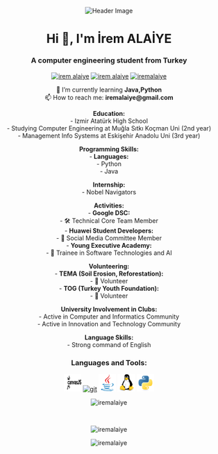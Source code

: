 <p align="center">
  <img src="https://www.iakademi.com/wp-content/uploads/2021/05/kodlama-yapabilmek-icin-gerekli-programlama-dilleri.png" alt="Header Image"/>
</p>

<h1 align="center">Hi 👋, I'm İrem ALAİYE</h1>
<h3 align="center">A computer engineering student from Turkey</h3>

<p align="center">
  <a href="https://www.linkedin.com/in/irem-alaiye-588785221/" target="blank"><img align="center" src="https://raw.githubusercontent.com/rahuldkjain/github-profile-readme-generator/master/src/images/icons/Social/linked-in-alt.svg" alt="irem alaiye" height="30" width="40" /></a>
  <a href="https://www.facebook.com/profile.php?id=100012908415173" target="blank"><img align="center" src="https://raw.githubusercontent.com/rahuldkjain/github-profile-readme-generator/master/src/images/icons/Social/facebook.svg" alt="irem alaiye" height="30" width="40" /></a>
  <a href="https://www.instagram.com/iremalaiye/" target="blank"><img align="center" src="https://raw.githubusercontent.com/rahuldkjain/github-profile-readme-generator/master/src/images/icons/Social/instagram.svg" alt="iremalaiye" height="30" width="40" /></a>
</p>

<p align="center">
  🌱 I’m currently learning <strong>Java,Python</strong><br>
  📫 How to reach me: <strong>iremalaiye@gmail.com</strong><br>
</p>

<p align="center">  
  <strong>Education:</strong><br>
  - Izmir Atatürk High School<br>
  - Studying Computer Engineering at Muğla Sıtkı Koçman Uni (2nd year)<br>
  - Management Info Systems at Eskişehir Anadolu Uni (3rd year)
</p>

<p align="center">
  <strong>Programming Skills:</strong><br>
  - <strong>Languages:</strong><br>
    - Python<br>
    - Java
</p>

<p align="center">
  <strong>Internship:</strong><br>
  - Nobel Navigators
</p>

<p align="center">
  <strong>Activities:</strong><br>
  - <strong>Google DSC:</strong><br>
    - 🛠 Technical Core Team Member<br>
  - <strong>Huawei Student Developers:</strong><br>
    - 📱 Social Media Committee Member<br>
  - <strong>Young Executive Academy:</strong><br>
    - 🚀 Trainee in Software Technologies and AI
</p>

<p align="center">
  <strong>Volunteering:</strong><br>
  - <strong>TEMA (Soil Erosion, Reforestation):</strong><br>
    - 🌱 Volunteer<br>
  - <strong>TOG (Turkey Youth Foundation):</strong><br>
    - 🤝 Volunteer
</p>

<p align="center">
  <strong>University Involvement in Clubs:</strong><br>
  - Active in Computer and Informatics Community<br>
  - Active in Innovation and Technology Community
</p>

<p align="center">
  <strong>Language Skills:</strong><br>
  - Strong command of English
</p>

<h3 align="center">Languages and Tools:</h3>
<p align="center">
  <a href="https://canvasjs.com" target="_blank" rel="noreferrer"><img src="https://raw.githubusercontent.com/Hardik0307/Hardik0307/master/assets/canvasjs-charts.svg" alt="canvasjs" width="40" height="40"/></a>
  <a href="https://git-scm.com/" target="_blank" rel="noreferrer"><img src="https://www.vectorlogo.zone/logos/git-scm/git-scm-icon.svg" alt="git" width="40" height="40"/></a>
  <a href="https://www.java.com" target="_blank" rel="noreferrer"><img src="https://raw.githubusercontent.com/devicons/devicon/master/icons/java/java-original.svg" alt="java" width="40" height="40"/></a>
  <a href="https://www.linux.org/" target="_blank" rel="noreferrer"><img src="https://raw.githubusercontent.com/devicons/devicon/master/icons/linux/linux-original.svg" alt="linux" width="40" height="40"/></a>
  <a href="https://www.python.org" target="_blank" rel="noreferrer"><img src="https://raw.githubusercontent.com/devicons/devicon/master/icons/python/python-original.svg" alt="python" width="40" height="40"/></a>
</p>

<p align="center"><img src="https://github-readme-stats.vercel.app/api/top-langs?username=iremalaiye&show_icons=true&locale=en&layout=compact" alt="iremalaiye" /></p>

<p align="center">&nbsp;</p>
<p align="center"><img src="https://github-readme-stats.vercel.app/api?username=iremalaiye&show_icons=true&locale=en" alt="iremalaiye" /></p>

<p align="center"><img src="https://github-readme-streak-stats.herokuapp.com/?user=iremalaiye&" alt="iremalaiye" /></p>
